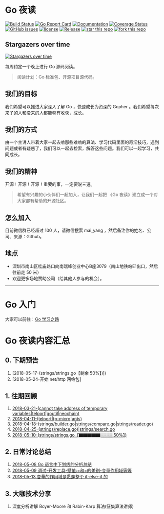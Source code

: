 # Go 夜读

[![Build Status](https://travis-ci.org/developer-learning/night-reading-go.svg?branch=master)](https://travis-ci.org/developer-learning/night-reading-go) [![Go Report Card](https://goreportcard.com/badge/github.com/developer-learning/night-reading-go)](https://goreportcard.com/report/github.com/developer-learning/night-reading-go)  [![Documentation](https://godoc.org/github.com/developer-learning/night-reading-go?status.svg)](http://godoc.org/github.com/developer-learning/night-reading-go) [![Coverage Status](https://coveralls.io/repos/github/developer-learning/night-reading-go/badge.svg?branch=master)](https://coveralls.io/github/developer-learning/night-reading-go?branch=master) [![GitHub issues](https://img.shields.io/github/issues/developer-learning/night-reading-go.svg?label=Issue)](https://github.com/developer-learning/night-reading-go/issues) [![license](https://img.shields.io/github/license/developer-learning/night-reading-go.svg)](https://github.com/developer-learning/night-reading-go/blob/master/LICENSE) [![Release](https://img.shields.io/github/release/developer-learning/night-reading-go.svg?label=Release)](https://github.com/developer-learning/night-reading-go/releases) [![star this repo](http://githubbadges.com/star.svg?user=developer-learning&repo=night-reading-go)](http://github.com/developer-learning/night-reading-go) [![fork this repo](http://githubbadges.com/fork.svg?user=developer-learning&repo=night-reading-go)](http://github.com/developer-learning/night-reading-go/fork)

## Stargazers over time

[![Stargazers over time](https://starcharts.herokuapp.com/developer-learning/night-reading-go.svg)](https://starcharts.herokuapp.com/developer-learning/night-reading-go)

每周约定一个晚上进行 Go 源码阅读。

>阅读计划：Go 标准包、开源项目源代码。

## 我们的目标

我们希望可以推进大家深入了解 Go ，快速成长为资深的 Gopher 。我们希望每次来了的人和没来的人都能够有收获，成长。

## 我们的方式

由一个主讲人带着大家一起去啃那些难啃的算法、学习代码里面的奇淫技巧，遇到问题或者有疑惑了，我们可以一起去检索，解答这些问题。我们可以一起学习，共同成长。

## 我们的精神

开源！开源！开源！重要的事，一定要说三遍。

>希望有兴趣的小伙伴们一起加入，让我们一起把 《Go 夜读》建立成一个对大家都有帮助的开源社区。

## 怎么加入

目前微信群已经超过 100 人，请微信搜索 mai_yang ，然后备注你的姓名、公司、来源：Github。

## 地点

- 深圳市南山区桂庙路口向南瑞峰创业中心B座3079（南山地铁站E1出口，然后往前走 50 米）
- 欢迎更多场地赞助公司（给其他人参与的机会）。

----

# Go 入门

大家可以前往：[Go 学习之路](https://github.com/developer-learning/learning-golang)

# Go 夜读内容汇总

## 0. 下期预告

1. [2018-05-17-(strings/strings.go【剩余 50%】)])
2. [2018-05-24-开始 net/http 网络包]

## 1. 往期回顾

1. [2018-03-21-(cannot take address of temporary variables|telport|goutil|neochain)](./20180321/README.md)
2. [2018-04-11-(telport|tp-micro|ants)](./20180411/README.md)
3. [2018-04-18-(strings/builder.go|strings/compare.go|strings/reader.go)](./20180418/README.md)
4. [2018-04-25-(strings/replace.go)|strings/search.go](./20180425/README.md)
5. [2018-05-10-(strings/strings.go【▇▇▇▇▇░░░░ 50%】)](./20180510/README.md)

## 2. 日常讨论总结

1. [2018-05-08 Go 语言中下划线的分析总结](./discuss/2018-05-08-anlayze-underscore-in-go.md)
2. [2018-05-09 调试-开发工具-赋值:=和=的差别-变量作用域等等](./discuss/2018-05-09-wechat-discuss.md)
3. [2018-05-13 变量的作用域是贯穿整个 if-else-if 的](./discuss/2018-05-13-declaring-variables-on-if-else.md)

## 3. 大咖技术分享

1. 深度分析讲解 Boyer-Moore 和 Rabin-Karp 算法(征集算法讲师)

